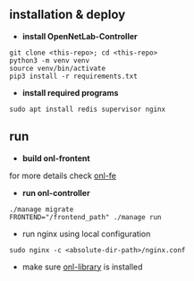 ## installation & deploy

- __install OpenNetLab-Controller__

```
git clone <this-repo>; cd <this-repo>
python3 -m venv venv
source venv/bin/activate
pip3 install -r requirements.txt
```

- __install required programs__

```
sudo apt install redis supervisor nginx
```

## run


- __build onl-frontent__

for more details check [onl-fe](https://github.com/OpenNetLab/OpenNetLab-Edu-FE)


- __run onl-controller__

```
./manage migrate
FRONTEND="/frontend_path" ./manage run
```
- run nginx using local configuration

```
sudo nginx -c <absolute-dir-path>/nginx.conf
```

- make sure [onl-library](https://github.com/OpenNetLab/OpenNetLab-Edu) is installed
